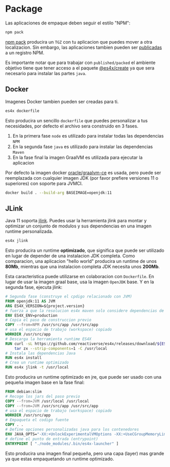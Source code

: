 # Package

Las aplicaciones de empaque deben seguir el estilo "NPM":

```sh
npm pack
```

[npm pack](https://docs.npmjs.com/cli/pack) producira un `TGZ` con tu aplicacion que puedes mover a otra localizacion.
Sin embargo, las aplicaciones tambien pueden ser [publicadas](https://docs.npmjs.com/cli/publish) a un registro NPM.

Es importante notar que para trabajar con `published/packed` el ambiente objetivo tiene que tener acceso a el paquete
[@es4x/create](https://www.npmjs.com/package/@es4x/create) ya que sera necesario para instalar las partes `java`.


## Docker

Imagenes Docker tambien pueden ser creadas para ti.

```bash
es4x dockerfile
```

Esto producira un sencillo `dockerfile` que puedes personalizar a tus necesidades, por defecto el archivo sera
construido en 3 fases.

1. En la primera fase `node` es utilizado para instalar todas las dependencias `NPM`
2. En la segunda fase `java` es utilizado para instalar las dependencias `Maven`
3. En la fase final la imagen GraalVM es utilizada para ejecutar la aplicacion

Por defecto la imagen docker [oracle/graalvm-ce](https://hub.docker.com/r/oracle/graalvm-ce) es usada, pero puede ser reemplazada
con cualquier imagen JDK (por favor prefiere versiones 11 o superiores) con soporte para JVMCI.

```bash
docker build . --build-arg BASEIMAGE=openjdk:11
```

## JLink

Java 11 soporta [jlink](https://docs.oracle.com/en/java/javase/11/tools/jlink.html). Puedes usar la herramienta jlink para
montar y optimizar un conjunto de modulos y sus dependencias en una imagen runtime personalizada.

```bash
es4x jlink
```

Esto producira un runtime **optimizado**, que significa que puede ser utilizado en lugar de depender de una instalacion
JDK completa. Como comparacion, una aplicacion "hello world" producira un runtime de unos **80Mb**, mientras que una
instalacion completa JDK necesita unos **200Mb**.

Esta caracteristica puede utilizarse en colaboracion con `Dockerfile`. En lugar de usar la imagen graal base, usa la imagen
`OpenJDK` base. Y en la segunda fase, ejecuta jlink:

```dockerfile
# Segunda fase (construye el cpdigo relacionado con JVM)
FROM openjdk:11 AS JVM
ARG ES4X_VERSION=${project.version}
# fuerza a que la resolucion es4x maven solo considere dependencias de produccion
ENV ES4X_ENV=production
# Copia el paso de construccion previo
COPY --from=NPM /usr/src/app /usr/src/app
# usa el espacio de trabajo (workspace) copiado
WORKDIR /usr/src/app
# Descarga la herramienta runtime ES4X
RUN curl -sL https://github.com/reactiverse/es4x/releases/download/${ES4X_VERSION}/es4x-pm-${ES4X_VERSION}-bin.tar.gz | \
    tar zx --strip-components=1 -C /usr/local
# Instala las dependencias Java
RUN es4x install
# Crea un runtime optimizado
RUN es4x jlink -t /usr/local
```

Esto producira un runtime optimizado en jre, que puede ser usado con una pequeña imagen base en la fase final:

```dockerfile
FROM debian:slim
# Recoge los jars del paso previo
COPY --from=JVM /usr/local /usr/local
COPY --from=JVM /usr/src/app /usr/src/app
# usa el espacio de trabajo (workspace) copiado
WORKDIR /usr/src/app
# Empaqueta el codigo fuente
COPY . .
# Define opciones personalizadas java para los contenedores
ENV JAVA_OPTS="-XX:+UnlockExperimentalVMOptions -XX:+UseCGroupMemoryLimitForHeap -XX:+UseContainerSupport"
# define el punto de entrada (entrypoint)
ENTRYPOINT [ "./node_modules/.bin/es4x-launcher" ]
```

Esto producira una imagen final pequeña, pero una capa (layer) mas grande ya que estas empaquetando un runtime optimizado.
